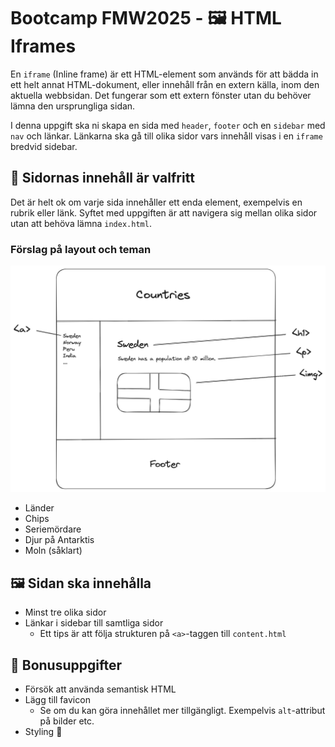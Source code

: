 # Bootcamp FMW2025 - 🖼️ HTML Iframes

En `iframe` (Inline frame) är ett HTML-element som används för att bädda in ett helt annat HTML-dokument, eller innehåll från en extern källa, inom den aktuella webbsidan. Det fungerar som ett extern fönster utan du behöver lämna den ursprungliga sidan.

I denna uppgift ska ni skapa en sida med `header`, `footer` och en `sidebar` med `nav` och länkar. Länkarna ska gå till olika sidor vars innehåll visas i en `iframe` bredvid sidebar.

## 📝 Sidornas innehåll är valfritt

Det är helt ok om varje sida innehåller ett enda element, exempelvis en rubrik eller länk. Syftet med uppgiften är att navigera sig mellan olika sidor utan att behöva lämna `index.html`.

### Förslag på layout och teman

<img src="exempel.png">

- Länder
- Chips
- Seriemördare
- Djur på Antarktis
- Moln (såklart)

## 🖼️ Sidan ska innehålla

- Minst tre olika sidor
- Länkar i sidebar till samtliga sidor
  - Ett tips är att följa strukturen på `<a>`-taggen till `content.html`

## 🎁 Bonusuppgifter

- Försök att använda semantisk HTML
- Lägg till favicon
  - Se om du kan göra innehållet mer tillgängligt. Exempelvis `alt`-attribut på bilder etc.
- Styling 💅
